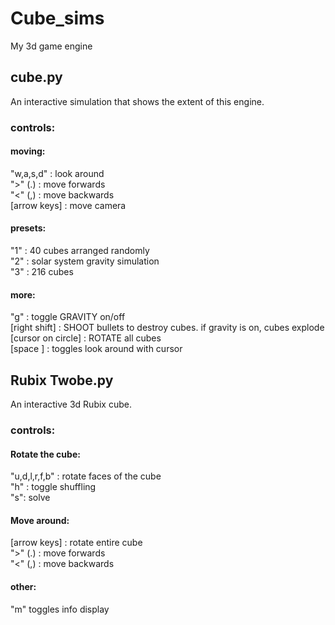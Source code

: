 # Cube_sims
My 3d game engine

## cube.py
An interactive simulation that shows the extent of this engine.  

### controls:

#### moving:
"w,a,s,d"  : look around  
">" (.) : move forwards  
"<" (,) : move backwards  
[arrow keys] : move camera  

#### presets:
"1" : 40 cubes arranged randomly  
"2" : solar system gravity simulation  
"3" : 216 cubes  

#### more:
"g" : toggle GRAVITY on/off  
[right shift] : SHOOT bullets to destroy cubes. if gravity is on, cubes explode  
[cursor on circle] : ROTATE all cubes  
[space ] : toggles look around with cursor

## Rubix Twobe.py
An interactive 3d Rubix cube.  

### controls:

#### Rotate the cube:
"u,d,l,r,f,b" : rotate faces of the cube  
"h" : toggle shuffling  
"s": solve  


#### Move around:
[arrow keys] : rotate entire cube  
">" (.) : move forwards  
"<" (,) : move backwards  

#### other:
"m" toggles info display




